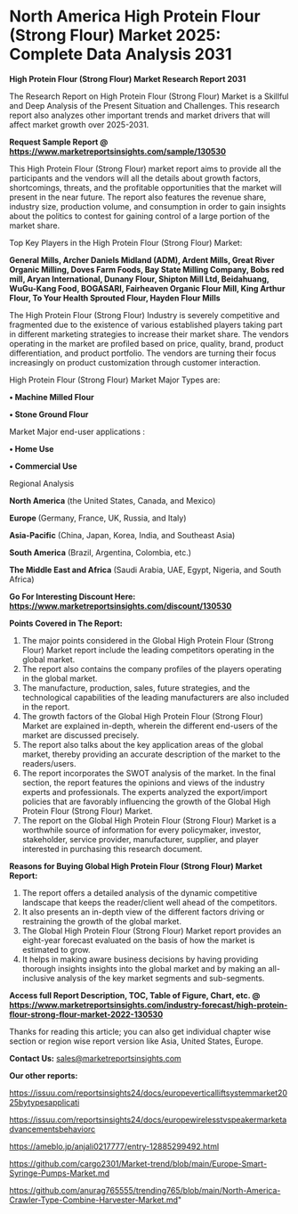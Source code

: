 # North America High Protein Flour (Strong Flour) Market 2025: Complete Data Analysis 2031

<strong>High Protein Flour (Strong Flour) Market Research Report 2031</strong>

The Research Report on High Protein Flour (Strong Flour) Market is a Skillful and Deep Analysis of the Present Situation and Challenges. This research report also analyzes other important trends and market drivers that will affect market growth over 2025-2031.

<strong>Request Sample Report @ <a href=https://www.marketreportsinsights.com/sample/130530>https://www.marketreportsinsights.com/sample/130530</a></strong>

This High Protein Flour (Strong Flour) market report aims to provide all the participants and the vendors will all the details about growth factors, shortcomings, threats, and the profitable opportunities that the market will present in the near future. The report also features the revenue share, industry size, production volume, and consumption in order to gain insights about the politics to contest for gaining control of a large portion of the market share.

Top Key Players in the High Protein Flour (Strong Flour) Market:

<strong>General Mills, Archer Daniels Midland (ADM), Ardent Mills, Great River Organic Milling, Doves Farm Foods, Bay State Milling Company, Bobs red mill, Aryan International, Dunany Flour, Shipton Mill Ltd, Beidahuang, WuGu-Kang Food, BOGASARI, Fairheaven Organic Flour Mill, King Arthur Flour, To Your Health Sprouted Flour, Hayden Flour Mills</strong>

The High Protein Flour (Strong Flour) Industry is severely competitive and fragmented due to the existence of various established players taking part in different marketing strategies to increase their market share. The vendors operating in the market are profiled based on price, quality, brand, product differentiation, and product portfolio. The vendors are turning their focus increasingly on product customization through customer interaction.

High Protein Flour (Strong Flour) Market Major Types are:

<strong>• Machine Milled Flour

• Stone Ground Flour</strong>

Market Major end-user applications :

<strong>• Home Use

• Commercial Use</strong>

Regional Analysis

</u><strong><b>North America</b></strong> (the United States, Canada, and Mexico)

<strong><b>Europe </b></strong>(Germany, France, UK, Russia, and Italy)

<strong><b>Asia-Pacific</b></strong> (China, Japan, Korea, India, and Southeast Asia)

<strong><b>South America</b></strong> (Brazil, Argentina, Colombia, etc.)

<strong><b>The Middle East and Africa</b></strong> (Saudi Arabia, UAE, Egypt, Nigeria, and South Africa)

<strong>Go For Interesting Discount Here: <a href=https://www.marketreportsinsights.com/discount/130530>https://www.marketreportsinsights.com/discount/130530</a></strong>

<strong>Points Covered in The Report:</strong>
<ol>
  <li>The major points considered in the Global High Protein Flour (Strong Flour) Market report include the leading competitors operating in the global market.</li>
  <li>The report also contains the company profiles of the players operating in the global market.</li>
  <li>The manufacture, production, sales, future strategies, and the technological capabilities of the leading manufacturers are also included in the report.</li>
  <li>The growth factors of the Global High Protein Flour (Strong Flour) Market are explained in-depth, wherein the different end-users of the market are discussed precisely.</li>
  <li>The report also talks about the key application areas of the global market, thereby providing an accurate description of the market to the readers/users.</li>
  <li>The report incorporates the SWOT analysis of the market. In the final section, the report features the opinions and views of the industry experts and professionals. The experts analyzed the export/import policies that are favorably influencing the growth of the Global High Protein Flour (Strong Flour) Market.</li>
  <li>The report on the Global High Protein Flour (Strong Flour) Market is a worthwhile source of information for every policymaker, investor, stakeholder, service provider, manufacturer, supplier, and player interested in purchasing this research document.</li>
</ol>
<strong>Reasons for Buying Global High Protein Flour (Strong Flour) Market Report:</strong>

<ol>
  <li>The report offers a detailed analysis of the dynamic competitive landscape that keeps the reader/client well ahead of the competitors.</li>
  <li>It also presents an in-depth view of the different factors driving or restraining the growth of the global market.</li>
  <li>The Global High Protein Flour (Strong Flour) Market report provides an eight-year forecast evaluated on the basis of how the market is estimated to grow.</li>
  <li>It helps in making aware business decisions by having providing thorough insights insights into the global market and by making an all-inclusive analysis of the key market segments and sub-segments.</li>
</ol>
<strong>Access full Report Description, TOC, Table of Figure, Chart, etc. @ <a href=https://www.marketreportsinsights.com/industry-forecast/high-protein-flour-strong-flour-market-2022-130530>https://www.marketreportsinsights.com/industry-forecast/high-protein-flour-strong-flour-market-2022-130530</a></strong>


Thanks for reading this article; you can also get individual chapter wise section or region wise report version like Asia, United States, Europe.

<strong>Contact Us:</strong>
sales@marketreportsinsights.com

<strong>Our other reports:</strong>

<a href=https://issuu.com/reportsinsights24/docs/europeverticalliftsystemmarket2025bytypesapplicati>https://issuu.com/reportsinsights24/docs/europeverticalliftsystemmarket2025bytypesapplicati</a>

<a href=https://issuu.com/reportsinsights24/docs/europewirelesstvspeakermarketadvancementsbehaviorc>https://issuu.com/reportsinsights24/docs/europewirelesstvspeakermarketadvancementsbehaviorc</a>

<a href=https://ameblo.jp/anjali0217777/entry-12885299492.html>https://ameblo.jp/anjali0217777/entry-12885299492.html</a>

<a href=https://github.com/cargo2301/Market-trend/blob/main/Europe-Smart-Syringe-Pumps-Market.md>https://github.com/cargo2301/Market-trend/blob/main/Europe-Smart-Syringe-Pumps-Market.md</a>

<a href=https://github.com/anurag765555/trending765/blob/main/North-America-Crawler-Type-Combine-Harvester-Market.md>https://github.com/anurag765555/trending765/blob/main/North-America-Crawler-Type-Combine-Harvester-Market.md</a>"
